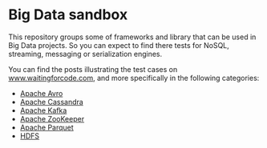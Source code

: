 # Big Data sandbox
This repository groups some of frameworks and library that can be used in Big Data projects. So you can expect to find there 
tests for NoSQL, streaming, messaging or serialization engines.

You can find the posts illustrating the test cases on www.waitingforcode.com, and more specifically in the following categories:
* [Apache Avro](https://www.waitingforcode.com/apache-avro)
* [Apache Cassandra](https://www.waitingforcode.com/apache-cassandra)
* [Apache Kafka](https://www.waitingforcode.com/apache-kafka)
* [Apache ZooKeeper](https://www.waitingforcode.com/apache-zookeeper)
* [Apache Parquet](https://www.waitingforcode.com/apache-parquet)
* [HDFS](https://www.waitingforcode.com/hdfs)
